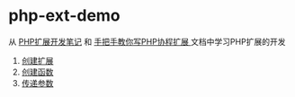 # php-ext-demo

从 [PHP扩展开发笔记](https://github.com/php-extension-research/php-ext) 和 [手把手教你写PHP协程扩展 ](https://github.com/php-extension-research/study) 文档中学习PHP扩展的开发

1. [创建扩展](docs/create-ext.md)
2. [创建函数](docs/create-func.md)
3. [传递参数](docs/add-params.md)
